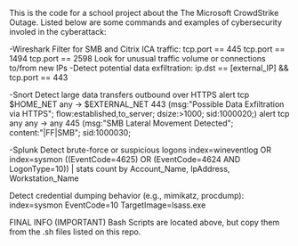 This is the code for a school project about the The Microsoft CrowdStrike Outage. Listed below are some commands and examples of cybersecurity involed in the cyberattack:

-Wireshark Filter for SMB and Citrix ICA traffic: tcp.port == 445 tcp.port == 1494 tcp.port == 2598 Look for unusual traffic volume or connections to/from new IPs -Detect potential data exfiltration: ip.dst == [external_IP] && tcp.port == 443

-Snort Detect large data transfers outbound over HTTPS alert tcp $HOME_NET any -> $EXTERNAL_NET 443 (msg:"Possible Data Exfiltration via HTTPS"; flow:established,to_server; dsize:>1000; sid:1000020;) alert tcp any any -> any 445 (msg:"SMB Lateral Movement Detected"; content:"|FF|SMB"; sid:1000030;

-Splunk Detect brute-force or suspicious logons index=wineventlog OR index=sysmon ((EventCode=4625) OR (EventCode=4624 AND LogonType=10)) | stats count by Account_Name, IpAddress, Workstation_Name

Detect credential dumping behavior (e.g., mimikatz, procdump): index=sysmon EventCode=10 TargetImage=lsass.exe

FINAL INFO (IMPORTANT) Bash Scripts are located above, but copy them from the .sh files listed on this repo.
